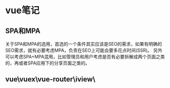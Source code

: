 # vue笔记
## SPA和MPA
关于SPA和MPA的选用，首选的一个条件其实应该是SEO的需求，如果有明确的SEO需求，就有必要考虑MPA，负责在SEO上可能会要多花点时间(SSR)。
另外可以考虑SPA+MPA混用，比如管理员和用户考虑是否有必要拆解成两个页面之类的，再或者SPA应用下的分享页面之类的。
## vue\vuex\vue-router\iview\

